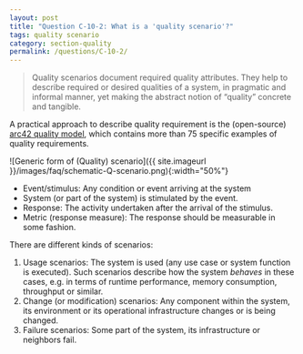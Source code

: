 ```yaml
---
layout: post
title: "Question C-10-2: What is a 'quality scenario'?"
tags: quality scenario
category: section-quality
permalink: /questions/C-10-2/
---
```


>Quality scenarios document required quality attributes.
>They help to describe required or desired qualities of a system, in pragmatic and
>informal manner, yet making the abstract notion of “quality” concrete and tangible.

A practical approach to describe quality requirement is the (open-source) [arc42 quality model](https://quality.arc42.org), which contains more than 75 specific examples of quality requirements.

![Generic form of (Quality) scenario]({{ site.imageurl }}/images/faq/schematic-Q-scenario.png){:width="50%"}

* Event/stimulus: Any condition or event arriving at the system
* System (or part of the system) is stimulated by the event.
* Response: The activity undertaken after the arrival of the stimulus.
* Metric (response measure): The response should be measurable in some fashion.


There are different kinds of scenarios:

1. Usage scenarios: The system is used (any use case or system function is executed).
    Such scenarios describe how the system _behaves_ in these cases, e.g. in terms of
    runtime performance, memory consumption, throughput or similar.
2. Change (or modification) scenarios: Any component within the system, its environment
    or its operational infrastructure changes or is being changed.
3. Failure scenarios: Some part of the system, its infrastructure or neighbors fail.
